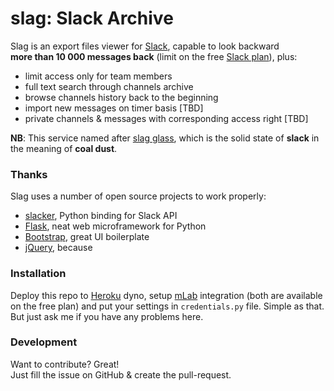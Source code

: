 # slag: Slack Archive

Slag is an export files viewer for [Slack](https://slack.com), capable to look backward  
**more than 10 000 messages back** (limit on the free [Slack plan](https://slack.com/pricing)), plus:
* limit access only for team members
* full text search through channels archive
* browse channels history back to the beginning
* import new messages on timer basis [TBD]
* private channels & messages with corresponding access right [TBD]
  
**NB**: This service named after [slag glass](https://en.wikipedia.org/wiki/Slag), which is the solid state of **slack** in the meaning of **coal dust**.


### Thanks
Slag uses a number of open source projects to work properly:
* [slacker](https://github.com/os/slacker), Python binding for Slack API
* [Flask](http://flask.pocoo.org/), neat web microframework for Python
* [Bootstrap](https://getbootstrap.com/), great UI boilerplate
* [jQuery](https://jquery.com/), because

### Installation
Deploy this repo to [Heroku](https://www.heroku.com/) dyno, setup [mLab](https://mlab.com/) integration (both are available on the free plan) and put your settings in `credentials.py` file. Simple as that.
But just ask me if you have any problems here.

### Development
Want to contribute? Great!  
Just fill the issue on GitHub & create the pull-request.  